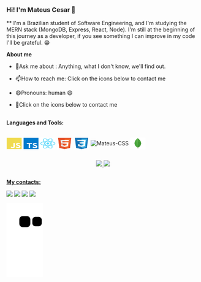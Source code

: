 ### Hi! I'm Mateus Cesar 👋


** I'm a Brazilian student of Software Engineering, and I'm studying the MERN stack (MongoDB, Express, React, Node).
I'm still at the beginning of this journey as a developer, if you see something I can improve in my code I'll be grateful. 😁


**About me**

- 💬Ask me about : Anything, what I don't know, we'll find out.

- 📫How to reach me: Click on the icons below to contact me

- 😄Pronouns: human 😄

- 📱Click on the icons below to contact me

 ##

**Languages and Tools:**

<div style="display: inline_block, margin:100px" ><br>
  <img align="center" alt="Mateus-Js" height="30" width="40" src="https://raw.githubusercontent.com/devicons/devicon/master/icons/javascript/javascript-plain.svg">
  <img align="center" alt="Mateus-Ts" height="30" width="40" src="https://raw.githubusercontent.com/devicons/devicon/master/icons/typescript/typescript-plain.svg">
  <img align="center" alt="Mateus-React" height="30" width="40" src="https://raw.githubusercontent.com/devicons/devicon/master/icons/react/react-original.svg">
  <img align="center" alt="Mateus-HTML" height="30" width="40" src="https://raw.githubusercontent.com/devicons/devicon/master/icons/html5/html5-original.svg">
  <img align="center" alt="Mateus-CSS" height="30" width="40" src="https://raw.githubusercontent.com/devicons/devicon/master/icons/css3/css3-original.svg">
  <img align="center" alt="Mateus-CSS" height="30" width="40" <img src="https://cdn.jsdelivr.net/gh/devicons/devicon/icons/github/github-original.svg" />
  <img align="center" alt="Mateus-mongo" height="30" width="40" src="https://raw.githubusercontent.com/devicons/devicon/master/icons/mongodb/mongodb-original.svg">
  
  ##
  
  
<div align="center">
  <a href="https://github.com/Mateus-Sousa93">
  <img height="150em" src="https://github-readme-stats.vercel.app/api?username=Mateus-Sousa93&show_icons=true&theme=react&include_all_commits=true&count_private=true"/>
  <img height="150em" src="https://github-readme-stats.vercel.app/api/top-langs/?username=Mateus-Sousa93&layout=compact&langs_count=7&theme=react"/>
</div>

  ##
 

 **My contacts:**
  
  <a href="https://instagram.com/" target="_blank"><img src="https://img.shields.io/badge/-Instagram-%23E4405F?style=for-the-badge&logo=instagram&logoColor=white" target="_blank"></a>
 	<a href = "mailto:matteussousa.dev@gmail.com"><img src="https://img.shields.io/badge/Gmail-D14836?style=for-the-badge&logo=gmail&logoColor=white" target="_blank"></a>
  <a href="https://www.linkedin.com/mateus-cesar-235b08187" target="_blank"><img src="https://img.shields.io/badge/-LinkedIn-%230077B5?style=for-the-badge&logo=linkedin&logoColor=white" target="_blank"></a> 
  <a href="https://api.whatsapp.com/send?phone=5534997760495" target="_blank"><img src="https://img.shields.io/badge/WhatsApp-25D366?style=for-the-badge&logo=whatsapp&logoColor=white" target="_blank"></a> 
  
  
   ![Snake animation](https://github.com/Mateus-Sousa93/Mateus-Sousa93/blob/output/github-contribution-grid-snake.svg)

  
 

    
